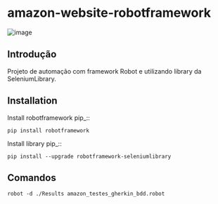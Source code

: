 amazon-website-robotframework
===============

![image](https://user-images.githubusercontent.com/86740236/232250840-be190ae0-c701-4296-8d7f-3c8dd3648a95.png)

Introdução
------------
Projeto de automação com framework Robot e utilizando library da SeleniumLibrary.

Installation
------------

Install robotframework  pip_::
    
    pip install robotframework

Install library  pip_::

    pip install --upgrade robotframework-seleniumlibrary
   

Comandos 
------------

    robot -d ./Results amazon_testes_gherkin_bdd.robot 
